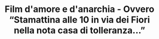 ---
layout: post
title: Film d'amore e d'anarchia - Ovvero “Stamattina alle 10 in via dei Fiori nella nota casa di tolleranza...”
director: Lina Wertmüller
year: 1973
cover: https://images.mubicdn.net/images/film/27616/cache-51092-1574841630/image-w1280.jpg
---
